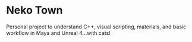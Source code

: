 # Neko Town
Personal project to understand C++, visual scripting, materials, and basic workflow in Maya and Unreal 4...with cats!
